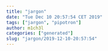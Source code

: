 ```yaml
---
title: "jargon"
date: "Tue Dec 10 20:57:54 CET 2019"
tags: ["jargon", "pipotron"]
author: m1ch3l
categories: ["generated"]
slug: "jargon/2019-12-10-20:57:54"
---
```



